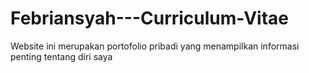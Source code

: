# Febriansyah---Curriculum-Vitae
Website ini merupakan portofolio pribadi yang menampilkan informasi penting tentang diri saya
